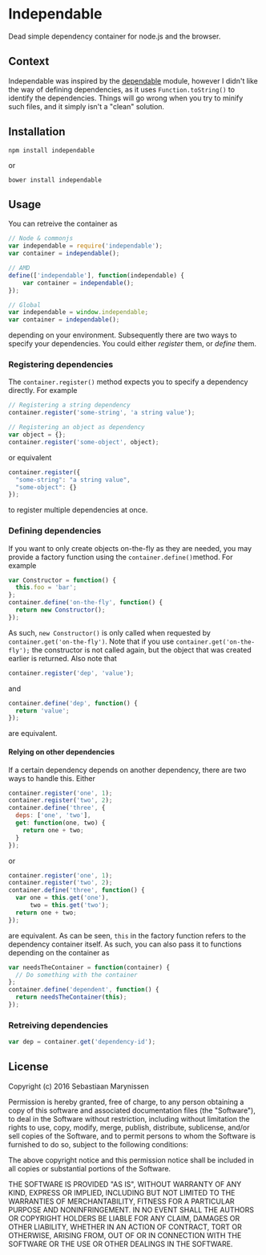 Independable
============

Dead simple dependency container for node.js and the browser.

## Context

Independable was inspired by the [dependable](https://www.npmjs.com/package/dependable) module, however I didn't like the way of defining dependencies, as it uses ```Function.toString()``` to identify the dependencies.
Things will go wrong when you try to minify such files, and it simply isn't a "clean" solution.

## Installation

```
npm install independable
```
or
```
bower install independable
```

## Usage

You can retreive the container as
```javascript
// Node & commonjs
var independable = require('independable');
var container = independable();

// AMD
define(['independable'], function(independable) {
    var container = independable();
});

// Global
var independable = window.independable;
var container = independable();
```
depending on your environment.
Subsequently there are two ways to specify your dependencies. You could either _register_ them, or _define_ them.

### Registering dependencies

The ```container.register()``` method expects you to specify a dependency directly. For example
```javascript
// Registering a string dependency
container.register('some-string', 'a string value');

// Registering an object as dependency
var object = {};
container.register('some-object', object);
```
or equivalent
```javascript
container.register({
  "some-string": "a string value",
  "some-object": {}
});
```
to register multiple dependencies at once.

### Defining dependencies

If you want to only create objects on-the-fly as they are needed, you may provide a factory function using the ```container.define()```method.
For example
```javascript
var Constructor = function() {
  this.foo = 'bar';
};
container.define('on-the-fly', function() {
  return new Constructor();
});
```
As such, ```new Constructor()``` is only called when requested by ```container.get('on-the-fly')```.
Note that if you use ```container.get('on-the-fly');``` the constructor is not called again, but the object that was created earlier is returned.
Also note that
```javascript
container.register('dep', 'value');
```
and
```javascript
container.define('dep', function() {
  return 'value';
});
```
are equivalent.

#### Relying on other dependencies

If a certain dependency depends on another dependency, there are two ways to handle this. Either
```javascript
container.register('one', 1);
container.register('two', 2);
container.define('three', {
  deps: ['one', 'two'],
  get: function(one, two) {
    return one + two;
  }
});
```
or
```javascript
container.register('one', 1);
container.register('two', 2);
container.define('three', function() {
  var one = this.get('one'),
      two = this.get('two');
  return one + two;
});
```
are equivalent. As can be seen, ```this``` in the factory function refers to the dependency container itself.
As such, you can also pass it to functions depending on the container as
```javascript
var needsTheContainer = function(container) {
  // Do something with the container
};
container.define('dependent', function() {
  return needsTheContainer(this);
});
```

### Retreiving dependencies

```javascript
var dep = container.get('dependency-id');
```

## License

Copyright (c) 2016 Sebastiaan Marynissen

Permission is hereby granted, free of charge, to any person
obtaining a copy of this software and associated documentation
files (the "Software"), to deal in the Software without
restriction, including without limitation the rights to use,
copy, modify, merge, publish, distribute, sublicense, and/or sell
copies of the Software, and to permit persons to whom the
Software is furnished to do so, subject to the following
conditions:

The above copyright notice and this permission notice shall be
included in all copies or substantial portions of the Software.

THE SOFTWARE IS PROVIDED "AS IS", WITHOUT WARRANTY OF ANY KIND,
EXPRESS OR IMPLIED, INCLUDING BUT NOT LIMITED TO THE WARRANTIES
OF MERCHANTABILITY, FITNESS FOR A PARTICULAR PURPOSE AND
NONINFRINGEMENT. IN NO EVENT SHALL THE AUTHORS OR COPYRIGHT
HOLDERS BE LIABLE FOR ANY CLAIM, DAMAGES OR OTHER LIABILITY,
WHETHER IN AN ACTION OF CONTRACT, TORT OR OTHERWISE, ARISING
FROM, OUT OF OR IN CONNECTION WITH THE SOFTWARE OR THE USE OR
OTHER DEALINGS IN THE SOFTWARE.
